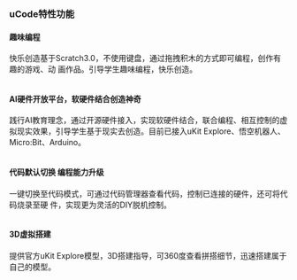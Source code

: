 ### uCode特性功能
#### 趣味编程
快乐创造基于Scratch3.0，不使用键盘，通过拖拽积木的方式即可编程，创作有趣的游戏、动 画作品。引导学生趣味编程，快乐创造。

![]()

#### AI硬件开放平台，软硬件结合创造神奇
践行AI教育理念，通过开源硬件接入，实现软硬件结合，联合编程、相互控制的虚拟现实效果，引导学生基于现实去创造。目前已接入uKit Explore、悟空机器人、Micro:Bit、Arduino。

![]()

#### 代码默认切换  编程能力升级
一键切换至代码模式，可通过代码管理器查看代码，控制已连接的硬件，还可将代码烧录至硬 件，实现更为灵活的DIY脱机控制。

![]()

#### 3D虚拟搭建
提供官方uKit Explore模型，3D搭建指导，可360度查看拼搭细节，迅速搭建属于自己的模型。

![]()

